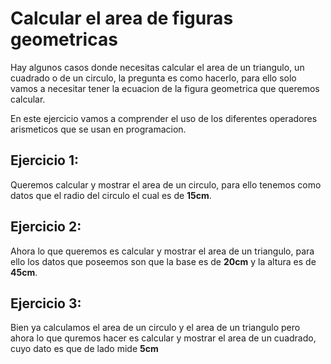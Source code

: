 # Calcular el area de figuras geometricas

Hay algunos casos donde necesitas calcular el area de un triangulo, un cuadrado o de un circulo, la pregunta es como hacerlo, para ello solo vamos
a necesitar tener la ecuacion de la figura geometrica que queremos calcular.

En este ejercicio vamos a comprender el uso de los diferentes operadores arismeticos que se usan en programacion.

## Ejercicio 1:

Queremos calcular y mostrar el area de un circulo, para ello tenemos como datos que el radio del circulo el cual es de **15cm**.

## Ejercicio 2:

Ahora lo que queremos es calcular y mostrar el area de un triangulo, para ello los datos que poseemos son que la base es de **20cm**
y la altura es de **45cm**.

## Ejercicio 3:

Bien ya calculamos el area de un circulo y el area de un triangulo pero ahora lo que quremos hacer es calcular y mostrar el area de un cuadrado,
cuyo dato es que de lado mide **5cm**
